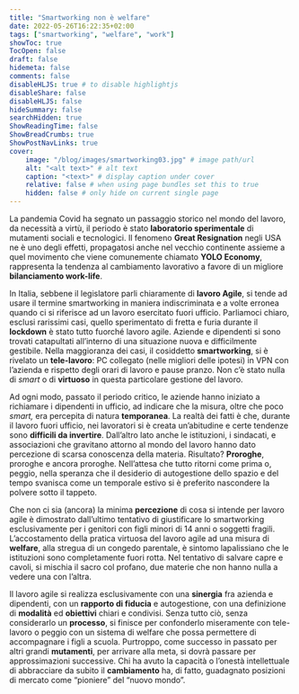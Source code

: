 ```yaml
---
title: "Smartworking non è welfare"
date: 2022-05-26T16:22:35+02:00
tags: ["smartworking", "welfare", "work"]
showToc: true
TocOpen: false
draft: false
hidemeta: false
comments: false
disableHLJS: true # to disable highlightjs
disableShare: false
disableHLJS: false
hideSummary: false
searchHidden: true
ShowReadingTime: false
ShowBreadCrumbs: true
ShowPostNavLinks: true
cover:
    image: "/blog/images/smartworking03.jpg" # image path/url
    alt: "<alt text>" # alt text
    caption: "<text>" # display caption under cover
    relative: false # when using page bundles set this to true
    hidden: false # only hide on current single page
---
```

La pandemia Covid ha segnato un passaggio storico nel mondo del lavoro, da necessità a virtù, il periodo è stato **laboratorio sperimentale** di mutamenti sociali e tecnologici. Il fenomeno **Great Resignation** negli USA ne è uno degli effetti, propagatosi anche nel vecchio continente assieme a quel movimento che viene comunemente chiamato **YOLO Economy**, rappresenta la tendenza al cambiamento lavorativo a favore di un migliore **bilanciamento work-life**.

In Italia, sebbene il legislatore parli chiaramente di **lavoro Agile**, si tende ad usare il termine smartworking in maniera indiscriminata e a volte erronea quando ci si riferisce ad un lavoro esercitato fuori ufficio. Parliamoci chiaro, esclusi rarissimi casi, quello sperimentato di fretta e furia durante il **lockdown** è stato tutto fuorché lavoro agile. Aziende e dipendenti si sono trovati catapultati all’interno di una situazione nuova e difficilmente gestibile. Nella maggioranza dei casi, il cosiddetto **smartworking**, si è rivelato un **tele-lavoro**: PC collegato (nelle migliori delle ipotesi) in VPN con l’azienda e rispetto degli orari di lavoro e pause pranzo. Non c’è stato nulla di *smart* o di **virtuoso** in questa particolare gestione del lavoro. 

Ad ogni modo, passato il periodo critico, le aziende hanno iniziato a richiamare i dipendenti in ufficio, ad indicare che la misura, oltre che poco *smart,* era percepita di natura **temporanea**. La realtà dei fatti è che, durante il lavoro fuori ufficio, nei lavoratori si è creata un’abitudine e certe tendenze sono **difficili da invertire**. Dall’altro lato anche le istituzioni, i sindacati, e associazioni che gravitano attorno al mondo del lavoro hanno dato percezione di scarsa conoscenza della materia. Risultato? **Proroghe**, proroghe e ancora proroghe. Nell’attesa che tutto ritorni come prima o, peggio, nella speranza che il desiderio di autogestione dello spazio e del tempo svanisca come un temporale estivo si è preferito nascondere la polvere sotto il tappeto.

Che non ci sia (ancora) la minima **percezione** di cosa si intende per lavoro agile è dimostrato dall’ultimo tentativo di giustificare lo smartworking esclusivamente per i genitori con figli minori di 14 anni o soggetti fragili. L’accostamento della pratica virtuosa del lavoro agile ad una misura di **welfare**, alla stregua di un congedo parentale, è sintomo lapalissiano che le istituzioni sono completamente fuori rotta. Nel tentativo di salvare capre e cavoli, si mischia il sacro col profano, due materie che non hanno nulla a vedere una con l’altra.

Il lavoro agile si realizza esclusivamente con una **sinergia** fra azienda e dipendenti, con un **rapporto di fiducia** e autogestione, con una definizione di **modalità** ed **obiettivi** chiari e condivisi. Senza tutto ciò, senza considerarlo un **processo**, si finisce per confonderlo miseramente con tele-lavoro o peggio con un sistema di welfare che possa permettere di accompagnare i figli a scuola. Purtroppo, come successo in passato per altri grandi **mutamenti**, per arrivare alla meta, si dovrà passare per approssimazioni successive. Chi ha avuto la capacità o l’onestà intellettuale di abbracciare da subito il **cambiamento** ha, di fatto, guadagnato posizioni di mercato come “pioniere” del “nuovo mondo”.
